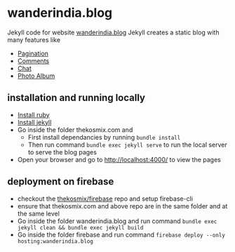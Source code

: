 # wanderindia.blog
Jekyll code for website [wanderindia.blog](https://www.wanderindia.blog/)
Jekyll creates a static blog with many features like
 - [Pagination](https://jekyllrb.com/docs/pagination/)
 - [Comments](https://disqus.com/)
 - [Chat](https://www.zendesk.com/platform/conversations/)
 - [Photo Album](https://www.publicalbum.org/blog/embed-photos-slideshow-carousel-widget)

## installation and running locally
 - [Install ruby](https://www.ruby-lang.org/en/documentation/installation/) 
 - [Install jekyll](https://jekyllrb.com/)
 - Go inside the folder thekosmix.com and
   - First install dependancies by running ```bundle install```
   - Then run command ```bundle exec jekyll serve``` to run the local server to serve the blog pages
 - Open your browser and go to [http://localhost:4000/](http://localhost:4000/) to view the pages

## deployment on firebase
 - checkout the [thekosmix/firebase](https://github.com/thekosmix/firebase) repo and setup firebase-cli
 - ensure that thekosmix.com and above repo are in the same folder and at the same level
 - Go inside the folder wanderindia.blog and run command ```bundle exec jekyll clean && bundle exec jekyll build```
 - Go inside the folder firebase and run command ```firebase deploy --only hosting:wanderindia.blog```
